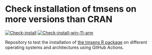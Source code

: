 # Check installation of tmsens on more versions than CRAN
 
[![Check-install](https://github.com/remlapmot/tmsens-install-check/actions/workflows/check.yml/badge.svg)](https://github.com/remlapmot/tmsens-install-check/actions/workflows/check.yml)
[![Check-install-win-11-arm](https://github.com/remlapmot/tmsens-install-check/actions/workflows/win-11-arm.yml/badge.svg)](https://github.com/remlapmot/tmsens-install-check/actions/workflows/win-11-arm.yml)

Repository to test the installation of [the tmsens R package](https://github.com/dea-hazewinkel/tmsens) on different operating systems and architectures using GitHub Actions.
